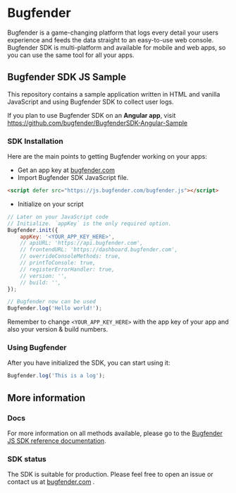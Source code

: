 # Bugfender

Bugfender is a game-changing platform that logs every detail your users experience and feeds the data straight to an easy-to-use web console. Bugfender SDK is multi-platform and available for mobile and web apps, so you can use the same tool for all your apps.

## Bugfender SDK JS Sample

This repository contains a sample application written in HTML and vanilla JavaScript and using Bugfender SDK to collect user logs.

If you plan to use Bugfender SDK on an **Angular app**, visit https://github.com/bugfender/BugfenderSDK-Angular-Sample

### SDK Installation

Here are the main points to getting Bugfender working on your apps:

* Get an app key at [bugfender.com](https://bugfender.com/)
* Import Bugfender SDK JavaScript file.

```html
<script defer src="https://js.bugfender.com/bugfender.js"></script>
```

* Initialize on your script

```javascript
// Later on your JavaScript code
// Initialize. `appKey` is the only required option.
Bugfender.init({
    appKey: '<YOUR_APP_KEY_HERE>',
    // apiURL: 'https://api.bugfender.com',
    // frontendURL: 'https://dashboard.bugfender.com',
    // overrideConsoleMethods: true,
    // printToConsole: true,
    // registerErrorHandler: true,
    // version: '',
    // build: '',
});

// Bugfender now can be used
Bugfender.log('Hello world!');
```

Remember to change `<YOUR_APP_KEY_HERE>` with the app key of your app and also your version & build numbers.

### Using Bugfender

After you have initialized the SDK, you can start using it:

```javascript
Bugfender.log('This is a log');
```

## More information

### Docs

For more information on all methods available, please go to the [Bugfender JS SDK reference documentation](https://js.bugfender.com/).

### SDK status

The SDK is suitable for production. Please feel free to open an issue or contact us at [bugfender.com](https://bugfender.com) .
